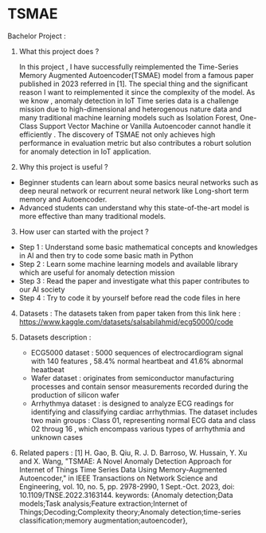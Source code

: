 # TSMAE
Bachelor Project : 
1. What this project does ?

    In this project , I have successfully reimplemented the Time-Series Memory Augmented Autoencoder(TSMAE) model from a famous paper published in 2023 referred in [1]. The special thing and the significant reason I want to reimplemented it since the complexity of the model. As we know , anomaly detection in IoT Time series data is a challenge mission due to high-dimensional and heterogenous nature data and many traditional machine learning models such as Isolation Forest, One-Class Support Vector Machine or Vanilla Autoencoder cannot handle it efficiently . The discovery of TSMAE not only achieves high performance in evaluation metric but also contributes a roburt solution for anomaly detection in IoT application.

2. Why this project is useful ?

- Beginner students can learn about some basics neural networks such as deep neural network or recurrent neural network like Long-short term memory and Autoencoder.
- Advanced students can understand why this state-of-the-art model is more effective than many traditional models.

3. How user can started with the project ?

 - Step 1 : Understand some basic mathematical concepts and knowledges in AI and then try to code some basic math in Python
 - Step 2 : Learn some machine learning models and available library which are useful for anomaly detection mission
 - Step 3 : Read the paper and investigate what this paper contributes to our AI society
 - Step 4 : Try to code it by yourself before read the code files in here

4. Datasets : The datasets taken from paper taken from this link here : https://www.kaggle.com/datasets/salsabilahmid/ecg50000/code

5. Datasets description :

   - ECG5000 dataset : 5000 sequences of electrocardiogram signal with 140 features , 58.4% normal heartbeat and 41.6% abnormal heaatbeat
   -  Wafer dataset : originates from semiconductor manufacturing processes and contain sensor measurements recorded during
   the production of silicon wafer
   - Arrhythmya dataset : is designed to analyze ECG readings for identifying and classifying cardiac arrhythmias. The dataset
     includes two main groups : Class 01, representing normal ECG data and class 02 throug 16 , which encompass various types of arrhythmia and unknown cases

6. Related papers :
   [1] H. Gao, B. Qiu, R. J. D. Barroso, W. Hussain, Y. Xu and X. Wang, "TSMAE: A Novel Anomaly Detection Approach for Internet of Things Time Series Data Using Memory-Augmented Autoencoder," in IEEE Transactions on Network Science and Engineering, vol. 10, no. 5, pp. 2978-2990, 1 Sept.-Oct. 2023, doi: 10.1109/TNSE.2022.3163144.
keywords: {Anomaly detection;Data models;Task analysis;Feature extraction;Internet of Things;Decoding;Complexity theory;Anomaly detection;time-series classification;memory augmentation;autoencoder},



